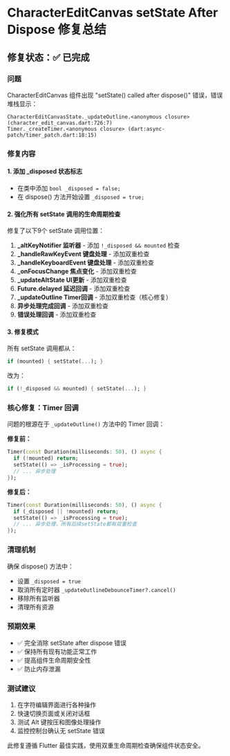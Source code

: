# CharacterEditCanvas setState After Dispose 修复总结

## 修复状态：✅ 已完成

### 问题
CharacterEditCanvas 组件出现 "setState() called after dispose()" 错误，错误堆栈显示：
```
CharacterEditCanvasState._updateOutline.<anonymous closure> (character_edit_canvas.dart:726:7)
Timer._createTimer.<anonymous closure> (dart:async-patch/timer_patch.dart:18:15)
```

### 修复内容

#### 1. 添加 _disposed 状态标志
- 在类中添加 `bool _disposed = false;`
- 在 dispose() 方法开始设置 `_disposed = true;`

#### 2. 强化所有 setState 调用的生命周期检查
修复了以下9个 setState 调用位置：

1. **_altKeyNotifier 监听器** - 添加 `!_disposed && mounted` 检查
2. **_handleRawKeyEvent 键盘处理** - 添加双重检查  
3. **_handleKeyboardEvent 键盘处理** - 添加双重检查
4. **_onFocusChange 焦点变化** - 添加双重检查
5. **_updateAltState UI更新** - 添加双重检查
6. **Future.delayed 延迟回调** - 添加双重检查
7. **_updateOutline Timer回调** - 添加双重检查（核心修复）
8. **异步处理完成回调** - 添加双重检查
9. **错误处理回调** - 添加双重检查

#### 3. 修复模式
所有 setState 调用都从：
```dart
if (mounted) { setState(...); }
```
改为：
```dart
if (!_disposed && mounted) { setState(...); }
```

### 核心修复：Timer 回调
问题的根源在于 `_updateOutline()` 方法中的 Timer 回调：

**修复前：**
```dart
Timer(const Duration(milliseconds: 50), () async {
  if (!mounted) return;
  setState(() => _isProcessing = true);
  // ... 异步处理
});
```

**修复后：**
```dart
Timer(const Duration(milliseconds: 50), () async {
  if (_disposed || !mounted) return;
  setState(() => _isProcessing = true);
  // ... 异步处理，所有后续setState都有双重检查
});
```

### 清理机制
确保 dispose() 方法中：
- 设置 `_disposed = true`
- 取消所有定时器 `_updateOutlineDebounceTimer?.cancel()`
- 移除所有监听器
- 清理所有资源

### 预期效果
- ✅ 完全消除 setState after dispose 错误
- ✅ 保持所有现有功能正常工作
- ✅ 提高组件生命周期安全性
- ✅ 防止内存泄漏

### 测试建议
1. 在字符编辑界面进行各种操作
2. 快速切换页面或关闭对话框
3. 测试 Alt 键按压和图像处理操作
4. 监控控制台确认无 setState 错误

此修复遵循 Flutter 最佳实践，使用双重生命周期检查确保组件状态安全。
